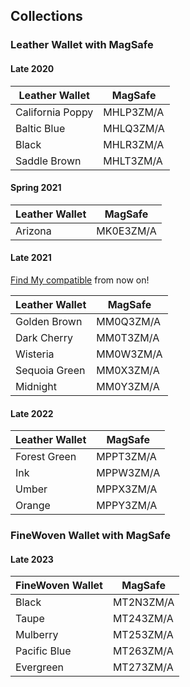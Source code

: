 ## Collections

### Leather Wallet with MagSafe

#### Late 2020

| Leather Wallet   | MagSafe   |
| ---------------- | --------- |
| California Poppy | MHLP3ZM/A |
| Baltic Blue      | MHLQ3ZM/A |
| Black            | MHLR3ZM/A |
| Saddle Brown     | MHLT3ZM/A |

#### Spring 2021

| Leather Wallet | MagSafe   |
| -------------- | --------- |
| Arizona        | MK0E3ZM/A |

#### Late 2021

[Find My compatible](https://support.apple.com/en-us/HT212733) from now on!

| Leather Wallet | MagSafe   |
| -------------- | --------- |
| Golden Brown   | MM0Q3ZM/A |
| Dark Cherry    | MM0T3ZM/A |
| Wisteria       | MM0W3ZM/A |
| Sequoia Green  | MM0X3ZM/A |
| Midnight       | MM0Y3ZM/A |

#### Late 2022

| Leather Wallet | MagSafe   |
| -------------- | --------- |
| Forest Green   | MPPT3ZM/A |
| Ink            | MPPW3ZM/A |
| Umber          | MPPX3ZM/A |
| Orange         | MPPY3ZM/A |

### FineWoven Wallet with MagSafe

#### Late 2023

| FineWoven Wallet | MagSafe   |
| ---------------- | --------- |
| Black            | MT2N3ZM/A |
| Taupe            | MT243ZM/A |
| Mulberry         | MT253ZM/A |
| Pacific Blue     | MT263ZM/A |
| Evergreen        | MT273ZM/A |
